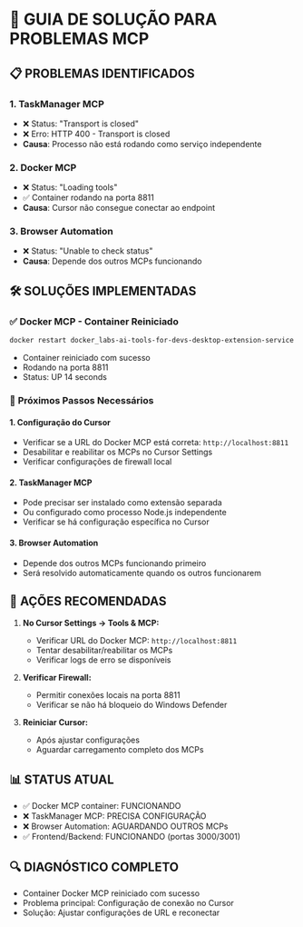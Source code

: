 # 🔧 GUIA DE SOLUÇÃO PARA PROBLEMAS MCP

## 📋 PROBLEMAS IDENTIFICADOS

### 1. **TaskManager MCP**
- ❌ Status: "Transport is closed"
- ❌ Erro: HTTP 400 - Transport is closed
- **Causa**: Processo não está rodando como serviço independente

### 2. **Docker MCP**
- ❌ Status: "Loading tools" 
- ✅ Container rodando na porta 8811
- **Causa**: Cursor não consegue conectar ao endpoint

### 3. **Browser Automation**
- ❌ Status: "Unable to check status"
- **Causa**: Depende dos outros MCPs funcionando

## 🛠️ SOLUÇÕES IMPLEMENTADAS

### ✅ **Docker MCP - Container Reiniciado**
```bash
docker restart docker_labs-ai-tools-for-devs-desktop-extension-service
```
- Container reiniciado com sucesso
- Rodando na porta 8811
- Status: UP 14 seconds

### 🔄 **Próximos Passos Necessários**

#### **1. Configuração do Cursor**
- Verificar se a URL do Docker MCP está correta: `http://localhost:8811`
- Desabilitar e reabilitar os MCPs no Cursor Settings
- Verificar configurações de firewall local

#### **2. TaskManager MCP**
- Pode precisar ser instalado como extensão separada
- Ou configurado como processo Node.js independente
- Verificar se há configuração específica no Cursor

#### **3. Browser Automation**
- Depende dos outros MCPs funcionando primeiro
- Será resolvido automaticamente quando os outros funcionarem

## 🎯 **AÇÕES RECOMENDADAS**

1. **No Cursor Settings → Tools & MCP:**
   - Verificar URL do Docker MCP: `http://localhost:8811`
   - Tentar desabilitar/reabilitar os MCPs
   - Verificar logs de erro se disponíveis

2. **Verificar Firewall:**
   - Permitir conexões locais na porta 8811
   - Verificar se não há bloqueio do Windows Defender

3. **Reiniciar Cursor:**
   - Após ajustar configurações
   - Aguardar carregamento completo dos MCPs

## 📊 **STATUS ATUAL**
- ✅ Docker MCP container: FUNCIONANDO
- ❌ TaskManager MCP: PRECISA CONFIGURAÇÃO
- ❌ Browser Automation: AGUARDANDO OUTROS MCPs
- ✅ Frontend/Backend: FUNCIONANDO (portas 3000/3001)

## 🔍 **DIAGNÓSTICO COMPLETO**
- Container Docker MCP reiniciado com sucesso
- Problema principal: Configuração de conexão no Cursor
- Solução: Ajustar configurações de URL e reconectar
















